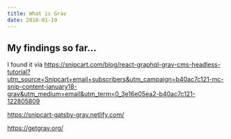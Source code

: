 ```yaml
---
title: What is Grav
date: 2018-01-19
---
```


## My findings so far...

I found it via https://snipcart.com/blog/react-graphql-grav-cms-headless-tutorial?utm_source=Snipcart+email+subscribers&utm_campaign=b40ac7c121-mc-snip-content-january18-grav&utm_medium=email&utm_term=0_3e16e05ea2-b40ac7c121-122805809

https://snipcart-gatsby-grav.netlify.com/

https://getgrav.org/

